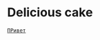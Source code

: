 # Delicious cake


<code>[ПРивет]((https://lurni.github.io/lesson_12/myfirstsite.html) "one of fight of cranell")
</code>
